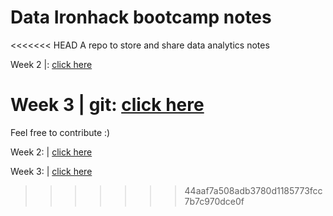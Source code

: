 # Data Ironhack bootcamp notes
<<<<<<< HEAD
A repo to store and share data analytics notes

Week 2 |: [click here](https://github.com/ocaoimh/data_bootcamp_assignments-/blob/main/lab-customer-analysis-round-1/lab-customer-analysis-round-1-master/readme.md)

Week 3 | git: [click here](https://github.com/ocaoimh/data_bootcamp_assignments-/blob/main/lab-customer-analysis-round-1/lab-customer-analysis-round-1-master/readme.md)
=======
Feel free to contribute :)

Week 2: | [click here](https://github.com/isi-mube/IronNotes/blob/main/Week%202/Week2%20-%20Notes%20-%20IMB.ipynb)

Week 3: | [click here](https://github.com/isi-mube/IronNotes/blob/main/Week%203/Week3%20-%20Notes%20-%20IMB.ipynb)
>>>>>>> 44aaf7a508adb3780d1185773fcc7b7c970dce0f
